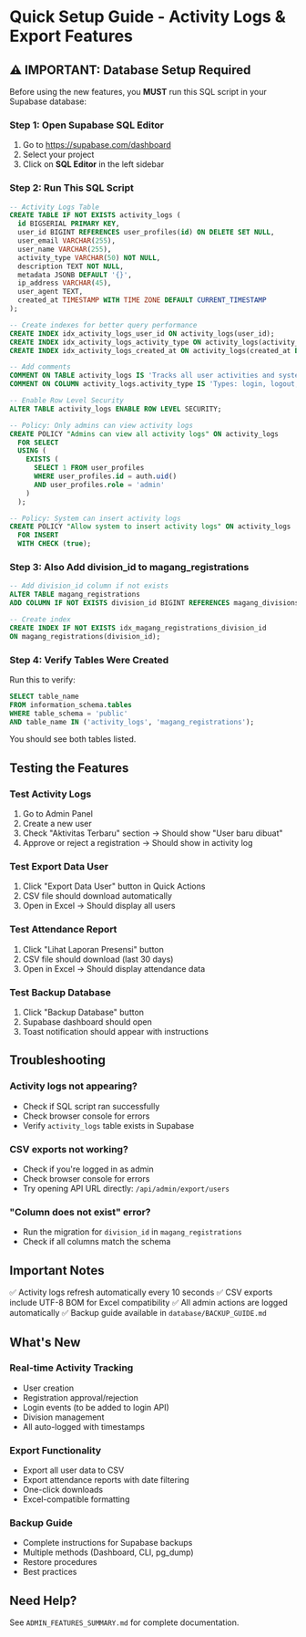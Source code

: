 # Quick Setup Guide - Activity Logs & Export Features

## ⚠️ IMPORTANT: Database Setup Required

Before using the new features, you **MUST** run this SQL script in your Supabase database:

### Step 1: Open Supabase SQL Editor
1. Go to https://supabase.com/dashboard
2. Select your project
3. Click on **SQL Editor** in the left sidebar

### Step 2: Run This SQL Script

```sql
-- Activity Logs Table
CREATE TABLE IF NOT EXISTS activity_logs (
  id BIGSERIAL PRIMARY KEY,
  user_id BIGINT REFERENCES user_profiles(id) ON DELETE SET NULL,
  user_email VARCHAR(255),
  user_name VARCHAR(255),
  activity_type VARCHAR(50) NOT NULL,
  description TEXT NOT NULL,
  metadata JSONB DEFAULT '{}',
  ip_address VARCHAR(45),
  user_agent TEXT,
  created_at TIMESTAMP WITH TIME ZONE DEFAULT CURRENT_TIMESTAMP
);

-- Create indexes for better query performance
CREATE INDEX idx_activity_logs_user_id ON activity_logs(user_id);
CREATE INDEX idx_activity_logs_activity_type ON activity_logs(activity_type);
CREATE INDEX idx_activity_logs_created_at ON activity_logs(created_at DESC);

-- Add comments
COMMENT ON TABLE activity_logs IS 'Tracks all user activities and system events';
COMMENT ON COLUMN activity_logs.activity_type IS 'Types: login, logout, user_created, user_updated, registration_approved, registration_rejected, attendance_marked, etc.';

-- Enable Row Level Security
ALTER TABLE activity_logs ENABLE ROW LEVEL SECURITY;

-- Policy: Only admins can view activity logs
CREATE POLICY "Admins can view all activity logs" ON activity_logs
  FOR SELECT
  USING (
    EXISTS (
      SELECT 1 FROM user_profiles
      WHERE user_profiles.id = auth.uid()
      AND user_profiles.role = 'admin'
    )
  );

-- Policy: System can insert activity logs
CREATE POLICY "Allow system to insert activity logs" ON activity_logs
  FOR INSERT
  WITH CHECK (true);
```

### Step 3: Also Add division_id to magang_registrations

```sql
-- Add division_id column if not exists
ALTER TABLE magang_registrations 
ADD COLUMN IF NOT EXISTS division_id BIGINT REFERENCES magang_divisions(id);

-- Create index
CREATE INDEX IF NOT EXISTS idx_magang_registrations_division_id 
ON magang_registrations(division_id);
```

### Step 4: Verify Tables Were Created

Run this to verify:
```sql
SELECT table_name 
FROM information_schema.tables 
WHERE table_schema = 'public' 
AND table_name IN ('activity_logs', 'magang_registrations');
```

You should see both tables listed.

## Testing the Features

### Test Activity Logs
1. Go to Admin Panel
2. Create a new user
3. Check "Aktivitas Terbaru" section → Should show "User baru dibuat"
4. Approve or reject a registration → Should show in activity log

### Test Export Data User
1. Click "Export Data User" button in Quick Actions
2. CSV file should download automatically
3. Open in Excel → Should display all users

### Test Attendance Report
1. Click "Lihat Laporan Presensi" button
2. CSV file should download (last 30 days)
3. Open in Excel → Should display attendance data

### Test Backup Database
1. Click "Backup Database" button
2. Supabase dashboard should open
3. Toast notification should appear with instructions

## Troubleshooting

### Activity logs not appearing?
- Check if SQL script ran successfully
- Check browser console for errors
- Verify `activity_logs` table exists in Supabase

### CSV exports not working?
- Check if you're logged in as admin
- Check browser console for errors
- Try opening API URL directly: `/api/admin/export/users`

### "Column does not exist" error?
- Run the migration for `division_id` in `magang_registrations`
- Check if all columns match the schema

## Important Notes

✅ Activity logs refresh automatically every 10 seconds
✅ CSV exports include UTF-8 BOM for Excel compatibility
✅ All admin actions are logged automatically
✅ Backup guide available in `database/BACKUP_GUIDE.md`

## What's New

### Real-time Activity Tracking
- User creation
- Registration approval/rejection  
- Login events (to be added to login API)
- Division management
- All auto-logged with timestamps

### Export Functionality
- Export all user data to CSV
- Export attendance reports with date filtering
- One-click downloads
- Excel-compatible formatting

### Backup Guide
- Complete instructions for Supabase backups
- Multiple methods (Dashboard, CLI, pg_dump)
- Restore procedures
- Best practices

## Need Help?

See `ADMIN_FEATURES_SUMMARY.md` for complete documentation.
